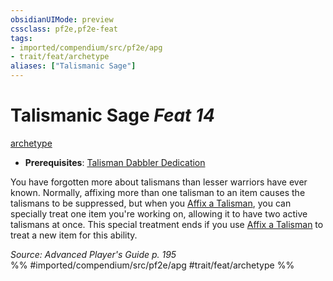 ```yaml
---
obsidianUIMode: preview
cssclass: pf2e,pf2e-feat
tags:
- imported/compendium/src/pf2e/apg
- trait/feat/archetype
aliases: ["Talismanic Sage"]
---
```

# Talismanic Sage  *Feat 14*  
[archetype](archetype.md)  

- **Prerequisites**: [Talisman Dabbler Dedication](talisman-dabbler-dedication-apg.md)

You have forgotten more about talismans than lesser warriors have ever known. Normally, affixing more than one talisman to an item causes the talismans to be suppressed, but when you [Affix a Talisman](affix-a-talisman.md), you can specially treat one item you're working on, allowing it to have two active talismans at once. This special treatment ends if you use [Affix a Talisman](affix-a-talisman.md) to treat a new item for this ability.

*Source: Advanced Player's Guide p. 195*  
%% #imported/compendium/src/pf2e/apg #trait/feat/archetype %%